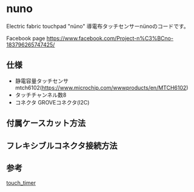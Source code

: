 # nuno
Electric fabric touchpad "nüno"
導電布タッチセンサーnünoのコードです。

Facebook page https://www.facebook.com/Project-n%C3%BCno-183796265747425/

## 仕様 ##
* 静電容量タッチセンサ　mtch6102(https://www.microchip.com/wwwproducts/en/MTCH6102)
* タッチチャンネル数8
* コネクタ GROVEコネクタ(I2C)


## 付属ケースカット方法 ##


## フレキシブルコネクタ接続方法 ##

## 参考 ##
[touch_timer](https://github.com/theapi/touch_timer)
